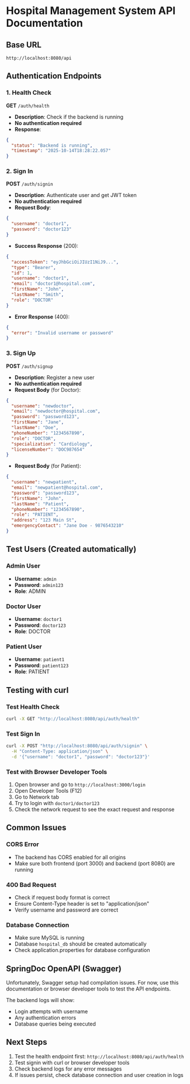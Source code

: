 # Hospital Management System API Documentation

## Base URL
```
http://localhost:8080/api
```

## Authentication Endpoints

### 1. Health Check
**GET** `/auth/health`
- **Description**: Check if the backend is running
- **No authentication required**
- **Response**: 
```json
{
  "status": "Backend is running",
  "timestamp": "2025-10-14T18:28:22.057"
}
```

### 2. Sign In
**POST** `/auth/signin`
- **Description**: Authenticate user and get JWT token
- **No authentication required**
- **Request Body**:
```json
{
  "username": "doctor1",
  "password": "doctor123"
}
```
- **Success Response** (200):
```json
{
  "accessToken": "eyJhbGciOiJIUzI1NiJ9...",
  "type": "Bearer",
  "id": 1,
  "username": "doctor1",
  "email": "doctor1@hospital.com",
  "firstName": "John",
  "lastName": "Smith",
  "role": "DOCTOR"
}
```
- **Error Response** (400):
```json
{
  "error": "Invalid username or password"
}
```

### 3. Sign Up
**POST** `/auth/signup`
- **Description**: Register a new user
- **No authentication required**
- **Request Body** (for Doctor):
```json
{
  "username": "newdoctor",
  "email": "newdoctor@hospital.com",
  "password": "password123",
  "firstName": "Jane",
  "lastName": "Doe",
  "phoneNumber": "1234567890",
  "role": "DOCTOR",
  "specialization": "Cardiology",
  "licenseNumber": "DOC987654"
}
```
- **Request Body** (for Patient):
```json
{
  "username": "newpatient",
  "email": "newpatient@hospital.com",
  "password": "password123",
  "firstName": "John",
  "lastName": "Patient",
  "phoneNumber": "1234567890",
  "role": "PATIENT",
  "address": "123 Main St",
  "emergencyContact": "Jane Doe - 9876543210"
}
```

## Test Users (Created automatically)

### Admin User
- **Username**: `admin`
- **Password**: `admin123`
- **Role**: ADMIN

### Doctor User
- **Username**: `doctor1`
- **Password**: `doctor123`
- **Role**: DOCTOR

### Patient User
- **Username**: `patient1`
- **Password**: `patient123`
- **Role**: PATIENT

## Testing with curl

### Test Health Check
```bash
curl -X GET "http://localhost:8080/api/auth/health"
```

### Test Sign In
```bash
curl -X POST "http://localhost:8080/api/auth/signin" \
  -H "Content-Type: application/json" \
  -d '{"username": "doctor1", "password": "doctor123"}'
```

### Test with Browser Developer Tools
1. Open browser and go to `http://localhost:3000/login`
2. Open Developer Tools (F12)
3. Go to Network tab
4. Try to login with `doctor1/doctor123`
5. Check the network request to see the exact request and response

## Common Issues

### CORS Error
- The backend has CORS enabled for all origins
- Make sure both frontend (port 3000) and backend (port 8080) are running

### 400 Bad Request
- Check if request body format is correct
- Ensure Content-Type header is set to "application/json"
- Verify username and password are correct

### Database Connection
- Make sure MySQL is running
- Database `hospital_db` should be created automatically
- Check application.properties for database configuration

## SpringDoc OpenAPI (Swagger)
Unfortunately, Swagger setup had compilation issues. For now, use this documentation or browser developer tools to test the API endpoints.

The backend logs will show:
- Login attempts with username
- Any authentication errors
- Database queries being executed

## Next Steps
1. Test the health endpoint first: `http://localhost:8080/api/auth/health`
2. Test signin with curl or browser developer tools
3. Check backend logs for any error messages
4. If issues persist, check database connection and user creation in logs